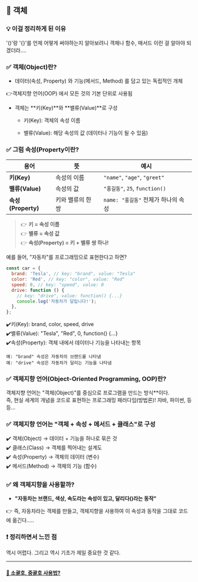 ## 🚀 객체

### 💡 이걸 정리하게 된 이유

'()'랑 '{}'를 언제 어떻게 써야하는지 알아보려니 객체나 함수, 매서드 이런 걸 알아야 되겠더라....

###

### ✅ 객체(Object)란?

- 데이터(속성, Property) 와 기능(메서드, Method) 를 담고 있는 독립적인 개체

👉객체지향 언어(OOP) 에서 모든 것의 기본 단위로 사용됨

- 객체는 **키(Key)**와 **밸류(Value)**로 구성

  - 키(Key): 객체의 속성 이름

  - 밸류(Value): 해당 속성의 값 (데이터나 기능이 될 수 있음)

### ✅ 그럼 속성(Property이란?

| 용어               | 뜻                | 예시                                |
| ------------------ | ----------------- | ----------------------------------- |
| **키(Key)**        | 속성의 이름       | `"name"`, `"age"`, `"greet"`        |
| **밸류(Value)**    | 속성의 값         | `"홍길동"`, `25`, `function()`      |
| **속성(Property)** | 키와 밸류의 한 쌍 | `name: "홍길동"` 전체가 하나의 속성 |

> 👉 **키 = 속성 이름**  
> 👉 **밸류 = 속성 값**  
> 👉 **속성(Property) = 키 + 밸류 쌍 하나!**

예를 들어, "자동차"를 프로그래밍으로 표현한다고 하면?

```javascript
const car = {
  brand: 'Tesla', // key: "brand", value: "Tesla"
  color: 'Red', // key: "color", value: "Red"
  speed: 0, // key: "speed", value: 0
  drive: function () {
    // key: "drive", value: function() {...}
    console.log('자동차가 달립니다!');
  },
};
```

✔️키(Key): brand, color, speed, drive<br>
✔️밸류(Value): "Tesla", "Red", 0, function() {...}<br>
✔️속성(Property): 객체 내에서 데이터나 기능을 나타내는 항목<br>

    예: "brand" 속성은 자동차의 브랜드를 나타냄
    예: "drive" 속성은 자동차가 달리는 기능을 나타냄

### ✅ 객체지향 언어(Object-Oriented Programming, OOP)란?

객체지향 언어는 "객체(Object)"를 중심으로 프로그램을 만드는 방식\*\*이다.  
즉, 현실 세계의 개념을 코드로 표현하는 프로그래밍 패러다임(방법론)!
자바, 파이썬, 등등...

###

### ✅ 객체지향 언어는 "객체 + 속성 + 메서드 + 클래스"로 구성

✔️ 객체(Object) → 데이터 + 기능을 하나로 묶은 것<br>
✔️ 클래스(Class) → 객체를 찍어내는 설계도<br>
✔️ 속성(Property) → 객체의 데이터 (변수)<br>
✔️ 메서드(Method) → 객체의 기능 (함수)<br>

### ✅ 왜 객체지향을 사용할까?

- **"자동차는 브랜드, 색상, 속도라는 속성이 있고, 달리다()라는 동작"**

👉 즉, 자동차라는 객체를 만들고, 객체지향을 사용하여 이 속성과 동작을 그대로 코드에 옮긴다.....

### ❗ 정리하면서 느낀 점

역시 어렵다. 그리고 역시 기초가 제일 중요한 것 같다.

---

#### [📂 소괄호, 중괄호 사용법?](/parentheses.mdmd)
